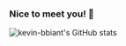
### Nice to meet you! 👋


![kevin-bbiant's GitHub stats](https://github-readme-stats.vercel.app/api?username=kevin-bbiant&show_icons=true)

